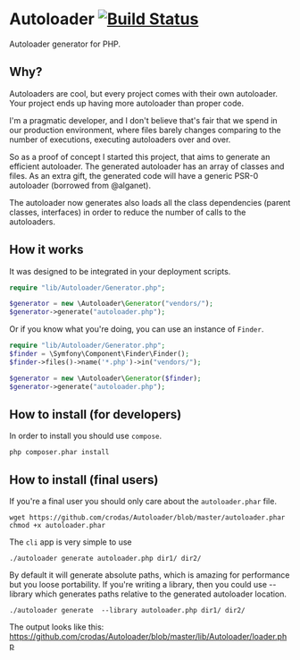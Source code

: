 Autoloader [![Build Status](https://secure.travis-ci.org/crodas/Autoloader.png?branch=master)](http://travis-ci.org/crodas/Autoloader)
===============

Autoloader generator for PHP.

Why?
----

Autoloaders are cool, but every project comes with their own autoloader. Your project ends up having more autoloader than proper code.

I'm a pragmatic developer, and I don't believe that's fair that we spend in our production environment, where files barely changes comparing to the number of executions, executing autoloaders over and over.

So as a proof of concept I started this project, that aims to generate an efficient autoloader. The generated autoloader has an array of classes and files. As an extra gift, the generated code will have a generic PSR-0 autoloader (borrowed from @alganet).

The autoloader now generates also loads all the class dependencies (parent classes, interfaces) in order to reduce the number of calls to the autoloaders.

How it works
------------

It was designed to be integrated in your deployment scripts. 
```php
require "lib/Autoloader/Generator.php";

$generator = new \Autoloader\Generator("vendors/");
$generator->generate("autoloader.php");
```

Or if you know what you're doing, you can use an instance of `Finder`.

```php
require "lib/Autoloader/Generator.php";
$finder = \Symfony\Component\Finder\Finder();
$finder->files()->name('*.php')->in("vendors/");

$generator = new \Autoloader\Generator($finder);
$generator->generate("autoloader.php");
```

How to install (for developers)
----------------------------

In order to install you should use `compose`.

```
php composer.phar install
```

How to install (final users)
----------------------------

If you're a final user you should only care about the `autoloader.phar` file.

```
wget https://github.com/crodas/Autoloader/blob/master/autoloader.phar
chmod +x autoloader.phar
```
The `cli` app is very simple to use

```
./autoloader generate autoloader.php dir1/ dir2/
```

By default it will generate absolute paths, which is amazing for performance but you loose portability. If you're writing a library, then you could use --library which generates paths relative to the generated autoloader location.

```
./autoloader generate  --library autoloader.php dir1/ dir2/
```

The output looks like this: https://github.com/crodas/Autoloader/blob/master/lib/Autoloader/loader.php
